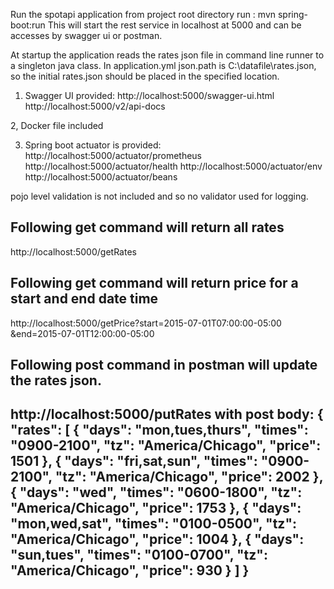 Run the spotapi application from project root directory run : mvn spring-boot:run
This will start the rest service in localhost at 5000 and can be accesses by swagger ui or postman.

At startup the application reads the rates json file in command line runner to a singleton java class. In application.yml json.path is  C:\\datafile\\rates.json, so the initial rates.json should be placed in the specified location.

1. Swagger UI provided:
http://localhost:5000/swagger-ui.html
http://localhost:5000/v2/api-docs

2, Docker file included

3. Spring boot actuator is provided:
http://localhost:5000/actuator/prometheus
http://localhost:5000/actuator/health
http://localhost:5000/actuator/env
http://localhost:5000/actuator/beans

pojo level validation is not included and so no validator used for logging.

Following get command will return all rates
---------------------------
http://localhost:5000/getRates

Following get command will return price for a start and end date time
---------------------------
http://localhost:5000/getPrice?start=2015-07-01T07:00:00-05:00
&end=2015-07-01T12:00:00-05:00

Following post command in postman will update the rates json.
------------------------------
http://localhost:5000/putRates    with post body:
{
"rates": [
{
"days": "mon,tues,thurs",
"times": "0900-2100",
"tz": "America/Chicago",
"price": 1501
},
{
"days": "fri,sat,sun",
"times": "0900-2100",
"tz": "America/Chicago",
"price": 2002
},
{
"days": "wed",
"times": "0600-1800",
"tz": "America/Chicago",
"price": 1753
},
{
"days": "mon,wed,sat",
"times": "0100-0500",
"tz": "America/Chicago",
"price": 1004
},
{
"days": "sun,tues",
"times": "0100-0700",
"tz": "America/Chicago",
"price": 930
}
]
}
-----------------------


